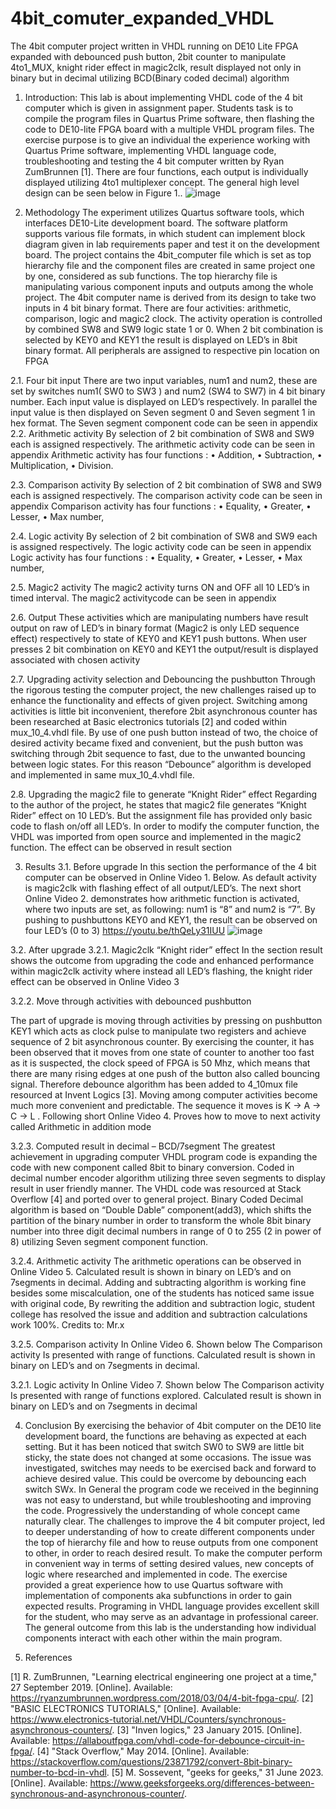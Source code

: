 # 4bit_comuter_expanded_VHDL
The 4bit computer project written in VHDL running on DE10 Lite FPGA expanded with debounced push button, 2bit counter to manipulate 4to1_MUX, knight rider effect in magic2clk, result displayed not only in binary but in decimal utilizing BCD(Binary coded decimal) algorithm 

1. Introduction:
This lab is about implementing VHDL code of the 4 bit computer which is given in assignment paper. Students task is to compile the program files in Quartus Prime software, then flashing the code to DE10-lite FPGA board with a multiple VHDL program files. The exercise purpose is to give an individual the experience working with Quartus Prime software, implementing VHDL language code, troubleshooting and testing the 4 bit computer written by Ryan ZumBrunnen [1]. There are four functions, each output is individually displayed utilizing 4to1 multiplexer concept. The general high level design can be seen below in Figure 1..
 ![image](https://github.com/MrEstefano/4bit_comuter_expanded/assets/79326044/bca7acc3-9518-4c1a-9bca-140698349c5f)

2. Methodology
The experiment utilizes Quartus software tools, which interfaces DE10-Lite development board. The software platform supports various file formats, in which student can implement block diagram given in lab requirements paper and test it on the development board. The project contains the 4bit_computer file which is set as top hierarchy file and the component files are created in same project one by one, considered as sub functions. The top hierarchy file is manipulating various component inputs and outputs among the whole project. The 4bit computer name is derived from its design to take two inputs in 4 bit binary format. There are four activities: arithmetic, comparison, logic and magic2 clock. The activity operation is controlled by combined SW8 and SW9 logic state 1 or 0. When 2 bit combination is selected by KEY0 and KEY1 the result is displayed on LED’s in 8bit binary format. All peripherals are assigned to respective pin location on FPGA


2.1. Four bit input
There are two input variables, num1 and num2, these are set by switches num1( SW0 to SW3 ) and num2 (SW4 to SW7) in 4 bit binary number. Each input value is displayed on LED’s respectively. In parallel the input value is then displayed on Seven segment 0 and Seven segment 1 in hex format. The Seven segment component code can be seen in appendix
2.2. Arithmetic activity
By selection of 2 bit combination of SW8 and SW9 each is assigned respectively. The arithmetic activity code can be seen in appendix
Arithmetic activity has four functions : 
•	Addition,
•	Subtraction,
•	Multiplication,
•	Division. 

2.3. Comparison activity
By selection of 2 bit combination of SW8 and SW9 each is assigned respectively. The comparison activity code can be seen in appendix
Comparison activity has four functions : 
•	Equality,
•	Greater, 
•	Lesser,
•	Max number, 


2.4. Logic activity
By selection of 2 bit combination of SW8 and SW9 each is assigned respectively. The logic activity code can be seen in appendix
Logic activity has four functions : 
•	Equality,
•	Greater, 
•	Lesser,
•	Max number, 
 

2.5. Magic2 activity
The magic2 activity turns ON and OFF all 10 LED’s in timed interval. The magic2 activitycode can be seen in appendix

2.6. Output
These activities which are manipulating numbers have result output on raw of LED’s in binary format (Magic2 is only LED sequence effect) respectively to state of KEY0 and KEY1 push buttons. When user presses 2 bit combination on KEY0 and KEY1 the output/result is displayed associated with chosen activity

2.7. Upgrading activity selection and Debouncing the pushbutton
Through the rigorous testing the computer project, the new challenges raised up to enhance the functionality and effects of given project. Switching among activities is little bit inconvenient, therefore 2bit asynchronous counter has been researched at Basic electronics tutorials [2] and coded within mux_10_4.vhdl file. By use of one push button instead of two, the choice of desired activity became fixed and convenient, but the push button was switching through 2bit sequence to fast, due to the unwanted bouncing between logic states. For this reason “Debounce” algorithm is developed and implemented in same mux_10_4.vhdl file. 

2.8. Upgrading the magic2 file to generate “Knight Rider” effect
Regarding to the author of the project, he states that magic2 file generates “Knight Rider” effect on 10 LED’s. But the assignment file has provided only basic code to flash on/off all LED’s. In order to modify the computer function, the VHDL was imported from open source and implemented in the magic2 function. The effect can be observed in result section

3. Results
3.1. Before upgrade
In this section the performance of the 4 bit computer can be observed in Online Video 1. Below. As default activity is magic2clk with flashing effect of all output/LED’s. The next short Online Video 2. demonstrates how arithmetic function is activated, where two inputs are set, as following: num1  is “8” and num2 is “7”. By pushing to pushbuttons KEY0 and KEY1, the result can be observed on four LED’s (0 to 3)
https://youtu.be/thQeLy31IUU
![image](https://github.com/MrEstefano/4bit_comuter_expanded/assets/79326044/57ae280a-3072-44d9-b70a-3eff5df40fd4)

3.2. After upgrade
3.2.1. Magic2clk “Knight rider” effect
In the section result shows the outcome from upgrading the code and enhanced performance within magic2clk activity where instead all LED’s flashing, the knight rider effect can be observed in Online Video 3

3.2.2. Move through activities with debounced pushbutton

The part of upgrade is moving through activities by pressing on pushbutton KEY1 which acts as clock pulse to manipulate two registers and achieve sequence of 2 bit asynchronous counter. By exercising the counter, it has been observed that it moves from one state of counter to another too fast as it is suspected, the clock speed of FPGA is 50 Mhz, which means that there are many rising edges at one push of the button also called bouncing signal. Therefore debounce algorithm has been added to 4_10mux file resourced at Invent Logics [3]. Moving among computer activities become much more convenient and predictable. The sequence it moves is K -> A -> C -> L . Following short Online Video 4. Proves how to move to next activity called Arithmetic in addition mode

3.2.3. Computed result in decimal – BCD/7segment
The greatest achievement in upgrading computer VHDL program code is expanding the code with new component called 8bit to binary conversion. Coded in decimal number encoder algorithm utilizing three seven segments to display result in user friendly manner. The VHDL code was resourced at Stack Overflow [4] and ported over to general project. Binary Coded Decimal algorithm is based on “Double Dable” component(add3), which shifts the partition of the binary number in order to transform the whole 8bit binary number into three digit decimal numbers in range of 0 to 255 (2 in power of 8) utilizing Seven segment component function.

3.2.4. Arithmetic activity
The arithmetic operations can be observed in Online Video 5. Calculated result is shown in binary on LED’s and on 7segments in decimal. Adding and subtracting algorithm is working fine besides some miscalculation, one of the students has noticed same issue with original code, By rewriting the addition and subtraction logic, student college has resolved the issue and addition and subtraction calculations work 100%. Credits to: Mr.x

3.2.5. Comparison activity
In Online Video 6. Shown below The Comparison activity Is presented with range of functions. Calculated result is shown in binary on LED’s and on 7segments in decimal.

3.2.1. Logic activity
In Online Video 7. Shown below The Comparison activity Is presented with range of functions explored. Calculated result is shown in binary on LED’s and on 7segments in decimal

4. Conclusion
By exercising the behavior of 4bit computer on the DE10 lite development board, the functions are behaving as expected at each setting. But it has been noticed that switch SW0 to SW9 are little bit sticky, the state does not changed at some occasions. The issue was investigated, switches may needs to be exercised back and forward to achieve desired value. This could be overcome by debouncing each switch SWx. 
In General the program code we received in the beginning was not easy to understand, but while troubleshooting and improving the code. Progressively the understanding of whole concept came naturally clear. The challenges to improve the 4 bit computer project, led to deeper understanding of how to create different components under the top of hierarchy file and how to reuse outputs from one component to other, in order to reach desired result.  To make the computer perform in convenient way in terms of setting desired values, new concepts of logic where researched and implemented in code.
The exercise provided a great experience how to use Quartus software with implementation of components aka subfunctions in order to gain expected results. Programing in VHDL language provides excellent skill for the student, who may serve as an advantage in professional career. The general outcome from this lab is the understanding how individual components interact with each other within the main program.

5. References


[1] 	R. ZumBrunnen, "Learning electrical engineering one project at a time," 27 September 2019. [Online]. Available: https://ryanzumbrunnen.wordpress.com/2018/03/04/4-bit-fpga-cpu/.
[2] 	"BASIC ELECTRONICS TUTORIALS," [Online]. Available: https://www.electronics-tutorial.net/VHDL/Counters/synchronous-asynchronous-counters/.
[3] 	"Inven logics," 23 January 2015. [Online]. Available: https://allaboutfpga.com/vhdl-code-for-debounce-circuit-in-fpga/.
[4] 	"Stack Overflow," May 2014. [Online]. Available: https://stackoverflow.com/questions/23871792/convert-8bit-binary-number-to-bcd-in-vhdl.
[5] 	M. Sossevent, "geeks for geeks," 31 June 2023. [Online]. Available: https://www.geeksforgeeks.org/differences-between-synchronous-and-asynchronous-counter/.




